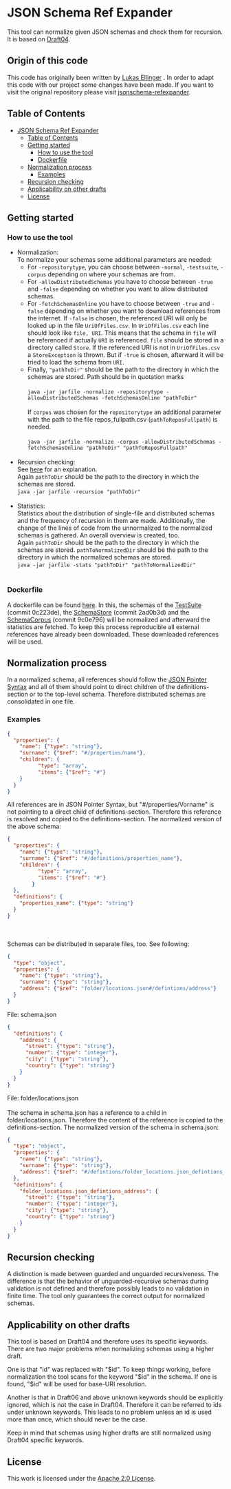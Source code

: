 # JSON Schema Ref Expander
This tool can normalize given JSON schemas and check them for recursion. It is based on [Draft04](https://datatracker.ietf.org/doc/html/draft-fge-json-schema-validation-00).

## Origin of this code
This code has originally been written by [Lukas Ellinger](https://github.com/lukasellinger) . In order to adapt 
this code with our project some changes have been made. If you want to visit the original repository
please visit [jsonschema-refexpander](https://github.com/sdbs-uni-p/jsonschema-refexpander).

## Table of Contents
- [JSON Schema Ref Expander](#json-schema-ref-expander)
  - [Table of Contents](#table-of-contents)
  - [Getting started](#getting-started)
    - [How to use the tool](#how-to-use-the-tool)  
    - [Dockerfile](#dockerfile) 
  - [Normalization process](#normalization-process)
    - [Examples](#examples)
  - [Recursion checking](#recursion-checking)
  - [Applicability on other drafts](#applicability-on-other-drafts)
  - [License](#license)   
## Getting started
### How to use the tool
- Normalization:<br/>
To normalize your schemas some additional parameters are needed:</br>
  - For `-repositorytype`, you can choose between `-normal`, `-testsuite`, `-corpus` depending on where your schemas are from.</br>
  - For `-allowDistributedSchemas` you have to choose between `-true` and `-false` depending on whether you want to allow distributed schemas.</br>
  - For `-fetchSchemasOnline` you have to choose between `-true` and `-false` depending on whether you want to download references from the internet. If `-false`     is chosen, the referenced URI will only be looked up in the file `UriOfFiles.csv`. In `UriOfFiles.csv` each line should look like `file, URI`. This means that  the schema in `file` will be referenced if actually `URI` is referenced. `file` should be stored in a directory called `Store`. If the referenced URI is not in `UriOfFiles.csv` a `StoreException` is thrown. But if `-true` is chosen, afterward it will be tried to load the schema from `URI`.</br>
  - Finally, `"pathToDir"` should be the path to the directory in which the schemas are stored. Path should be in quotation marks<br/>  
`java -jar jarfile -normalize -repositorytype -allowDistributedSchemas -fetchSchemasOnline "pathToDir"`<br/><br/> 
If `corpus` was chosen for the `repositorytype` an additional parameter with the path to the file repos_fullpath.csv (`pathToReposFullpath`) is needed.<br/>  
`java -jar jarfile -normalize -corpus -allowDistributedSchemas -fetchSchemasOnline "pathToDir" "pathToReposFullpath"`<br/><br/>    
- Recursion checking:<br/>
See [here](#recursion-checking) for an explanation.<br/>
Again `pathToDir` should be the path to the directory in which the schemas are stored.<br/>
`java -jar jarfile -recursion "pathToDir"`<br/><br/>  
- Statistics:<br/>
Statistics about the distribution of single-file and distributed schemas and the frequency of recursion in them are made. Additionally, the change of the lines of code from the unnormalized to the normalized schemas is gathered. An overall overview is created, too.<br/>
Again `pathToDir` should be the path to the directory in which the schemas are stored. `pathToNormalizedDir` should be the path to the directory in which the normalized schemas are stored.<br/>
`java -jar jarfile -stats "pathToDir" "pathToNormalizedDir"`<br/><br/>  
### Dockerfile
A dockerfile can be found [here](/Dockerfile). In this, the schemas of the [TestSuite](https://github.com/json-schema-org/JSON-Schema-Test-Suite/tree/0c223de21a1ca08c7a46ee08feae889d58f98de8/tests/draft4) (commit 0c223de), the [SchemaStore](https://github.com/SchemaStore/schemastore/tree/2ad0b3dc9b8cd9b8c814d13e06c265cc540b6064/src/schemas/json) (commit 2ad0b3d) and the [SchemaCorpus](https://github.com/sdbs-uni-p/json-schema-corpus/tree/9c0e7963559c6c632694d5851c081662178ba70b) (commit 9c0e796) will be normalized and afterward the statistics are fetched. To keep this process reproducible all external references have already been downloaded. These downloaded references will be used.

## Normalization process
In a normalized schema, all references should follow the [JSON Pointer Syntax](https://datatracker.ietf.org/doc/html/rfc6901#section-3) 
and all of them should point to direct children of the definitions-section or to the top-level schema. Therefore distributed schemas are consolidated in one file. 
### Examples

```JSON
{
  "properties": {
    "name": {"type": "string"},
    "surname": {"$ref": "#/properties/name"},
    "children": {
          "type": "array",
          "items": {"$ref": "#"}
    }
  }
}
```
All references are in JSON Pointer Syntax, but "#/properties/Vorname" is not pointing to a direct child of definitions-section. Therefore this reference is resolved and copied to the definitions-section. The normalized version of the above schema:

```JSON
{
  "properties": {
    "name": {"type": "string"},
    "surname": {"$ref": "#/definitions/properties_name"},
    "children": {
          "type": "array",
          "items": {"$ref": "#"}
        }
  },
  "definitions": {
    "properties_name": {"type": "string"}
  }
}
``` 
<br><br>
Schemas can be distributed in separate files, too. See following:
```JSON
{
  "type": "object",  
  "properties": {
    "name": {"type": "string"},
    "surname": {"type": "string"},
    "address": {"$ref": "folder/locations.json#/defintions/address"}
  }
}
```
File: schema.json
```JSON
{
  "definitions": {
    "address": {
      "street": {"type": "string"},
      "number": {"type": "integer"},
      "city": {"type": "string"},
      "country": {"type": "string"}
    }
  }
}
```
File: folder/locations.json
<br><br>
The schema in schema.json has a reference to a child in folder/locations.json. Therefore the content of the reference is copied to the definitions-section. The normalized version of the schema in schema.json:
```JSON
{
  "type": "object",  
  "properties": {
    "name": {"type": "string"},
    "surname": {"type": "string"},
    "address": {"$ref": "#/defintions/folder_locations.json_defintions_address"}
  },
  "definitions": {
    "folder_locations.json_defintions_address": {
      "street": {"type": "string"},
      "number": {"type": "integer"},
      "city": {"type": "string"},
      "country": {"type": "string"}
    }
  }
}
```

## Recursion checking
A distinction is made between guarded and unguarded recursiveness. The difference is that the behavior of unguarded-recursive schemas during validation is not defined and therefore possibly leads to no validation in finite time. The tool only guarantees the correct output for normalized schemas.

## Applicability on other drafts
This tool is based on Draft04 and therefore uses its specific keywords. There are two major problems when normalizing schemas using a higher draft.

One is that "id" was replaced with "$id". To keep things working, before normalization the tool scans for the keyword "$id" in the schema. If one is found, "$id" will be used for base-URI resolution.

Another is that in Draft06 and above unknown keywords should be explicitly ignored, which is not the case in Draft04. Therefore it can be referred to ids under unknown keywords. This leads to no problem unless an id is used more than once, which should never be the case.

Keep in mind that schemas using higher drafts are still normalized using Draft04 specific keywords.

## License
This work is licensed under the [Apache 2.0 License](./LICENSE.txt).
